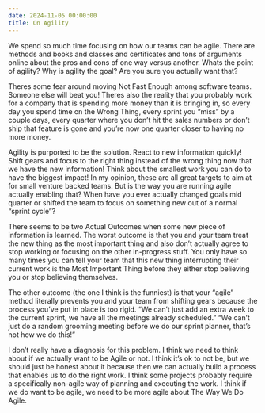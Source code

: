```yaml
---
date: 2024-11-05 00:00:00
title: On Agility
---
```


We spend so much time focusing on how our teams can be agile. There are methods and books and classes and certificates and tons of arguments online about the pros and cons of one way versus another. Whats the point of agility? Why is agility the goal? Are you sure you actually want that?

Theres some fear around moving Not Fast Enough among software teams. Someone else will beat you! Theres also the reality that you probably work for a company that is spending more money than it is bringing in, so every day you spend time on the Wrong Thing, every sprint you “miss” by a couple days, every quarter where you don’t hit the sales numbers or don’t ship that feature is gone and you’re now one quarter closer to having no more money. 

Agility is purported to be the solution. React to new information quickly! Shift gears and focus to the right thing instead of the wrong thing now that we have the new information! Think about the smallest work you can do to have the biggest impact! In my opinion, these are all great targets to aim at for small venture backed teams. But is the way you are running agile actually enabling that? When have you ever actually changed goals mid quarter or shifted the team to focus on something new out of a normal “sprint cycle”? 

There seems to be two Actual Outcomes when some new piece of information is learned. The worst outcome is that you and your team treat the new thing as the most important thing and also don’t actually agree to stop working or focusing on the other in-progress stuff. You only have so many times you can tell your team that this new thing interrupting their current work is the Most Important Thing before they either stop believing you or stop believing themselves. 

The other outcome (the one I think is the funniest) is that your “agile” method literally prevents you and your team from shifting gears because the process you’ve put in place is too rigid. “We can’t just add an extra week to the current sprint, we have all the meetings already scheduled.” “We can’t just do a random grooming meeting before we do our sprint planner, that’s not how we do this!” 

I don’t really have a diagnosis for this problem. I think we need to think about if we actually want to be Agile or not. I think it’s ok to not be, but we should just be honest about it because then we can actually build a process that enables us to do the right work. I think some projects probably require a specifically non-agile way of planning and executing the work. I think if we do want to be agile, we need to be more agile about The Way We Do Agile.
